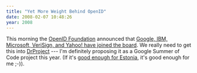 ```yaml
---
title: "Yet More Weight Behind OpenID"
date: 2008-02-07 10:48:26
year: 2008
---
```

This morning the <a href="http://openid.net/foundation/">OpenID Foundation</a> announced that <a href="http://www.marketwire.com/mw/release.do?id=818650" onclick="javascript:urchinTracker('/outbound/www.marketwire.com/mw/release.do?id=818650?ref=http_//radar.oreilly.com/archives/2008/02/openid_foundati.html');">Google, IBM, Microsoft, VeriSign, and Yahoo! have joined the board</a>.  We really need to get this into <a href="http://www.drproject.org">DrProject</a> --- I'm definitely proposing it as a Google Summer of Code project this year. (If it's <a href="https://openid.ee/about/english">good enough for Estonia</a>, it's good enough for me ;-)).

